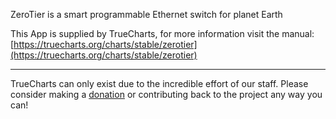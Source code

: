 ZeroTier is a smart programmable Ethernet switch for planet Earth

This App is supplied by TrueCharts, for more information visit the manual: [https://truecharts.org/charts/stable/zerotier](https://truecharts.org/charts/stable/zerotier)

---

TrueCharts can only exist due to the incredible effort of our staff.
Please consider making a [donation](https://truecharts.org/about/sponsor) or contributing back to the project any way you can!
